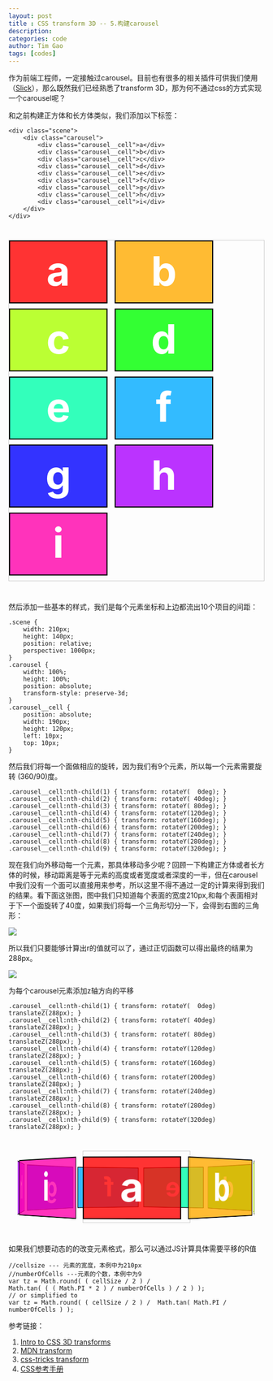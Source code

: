 ```yaml
---
layout: post
title : CSS transform 3D -- 5.构建carousel
description: 
categories: code
author: Tim Gao
tags: [codes]
---
```


作为前端工程师，一定接触过carousel。目前也有很多的相关插件可供我们使用（[Slick](http://kenwheeler.github.io/slick/)），那么既然我们已经熟悉了transform 3D，那为何不通过css的方式实现一个carousel呢？

和之前构建正方体和长方体类似，我们添加以下标签：

    <div class="scene">
        <div class="carousel">
            <div class="carousel__cell">a</div>
            <div class="carousel__cell">b</div>
            <div class="carousel__cell">c</div>
            <div class="carousel__cell">d</div>
            <div class="carousel__cell">e</div>
            <div class="carousel__cell">f</div>
            <div class="carousel__cell">g</div>
            <div class="carousel__cell">h</div>
            <div class="carousel__cell">i</div>
        </div>
    </div>
<style type="text/css">
    .scene {
        border: 1px solid #CCC;
        margin: 40px 0;
    }
    .scene--real {
        width: 210px;
        height: 140px;
        perspective: 1000px;
        position: relative;
    }
    .carousel {
        width: 100%;
        height: 100%;
        position: absolute;
        transform-style: preserve-3d;
    }
    .carousel__cell {
        position: absolute;
        width: 190px;
        height: 120px;
        left: 10px;
        top: 10px;
        border: 2px solid black;
        line-height: 116px;
        font-size: 80px;
        font-weight: bold;
        color: white;
        text-align: center;
    }
    .carousel--step0 {
        width: auto;
        height: auto;
        transform: none;
        position: relative;
    }
    .sence--step1 {
        width: 210px;
        height: 140px;
        position: relative;
        perspective: 1000px;
        margin: 40px auto;
    }
    .sence--step1 .carousel{
        transform: translateZ(-288px);
    }
    .carousel--step0 .carousel__cell {
        position: static;
        display: inline-block;
        margin: 0 10px 10px 0;
    }
    .carousel--step0 .carousel__cell:nth-child(1) { background: hsla( 0, 100%, 50%, 0.8);}
    .carousel--step0 .carousel__cell:nth-child(2) { background: hsla( 40, 100%, 50%, 0.8);}
    .carousel--step0 .carousel__cell:nth-child(3) { background: hsla( 80, 100%, 50%, 0.8);}
    .carousel--step0 .carousel__cell:nth-child(4) { background: hsla(120, 100%, 50%, 0.8);}
    .carousel--step0 .carousel__cell:nth-child(5) { background: hsla(160, 100%, 50%, 0.8);}
    .carousel--step0 .carousel__cell:nth-child(6) { background: hsla(200, 100%, 50%, 0.8);}
    .carousel--step0 .carousel__cell:nth-child(7) { background: hsla(240, 100%, 50%, 0.8);}
    .carousel--step0 .carousel__cell:nth-child(8) { background: hsla(280, 100%, 50%, 0.8);}
    .carousel--step0 .carousel__cell:nth-child(9) { background: hsla(320, 100%, 50%, 0.8);}

    .sence--step1 .carousel__cell:nth-child(1) { background: hsla( 0, 100%, 50%, 0.8); transform: rotateY(  0deg) translateZ(288px); }
    .sence--step1 .carousel__cell:nth-child(2) { background: hsla( 40, 100%, 50%, 0.8); transform: rotateY( 40deg) translateZ(288px);}
    .sence--step1 .carousel__cell:nth-child(3) { background: hsla( 80, 100%, 50%, 0.8);transform: rotateY( 80deg) translateZ(288px);}
    .sence--step1 .carousel__cell:nth-child(4) { background: hsla(120, 100%, 50%, 0.8); transform: rotateY( 120deg) translateZ(288px);}
    .sence--step1 .carousel__cell:nth-child(5) { background: hsla(160, 100%, 50%, 0.8); transform: rotateY( 160deg) translateZ(288px);}
    .sence--step1 .carousel__cell:nth-child(6) { background: hsla(200, 100%, 50%, 0.8); transform: rotateY( 200deg) translateZ(288px);}
    .sence--step1 .carousel__cell:nth-child(7) { background: hsla(240, 100%, 50%, 0.8);transform: rotateY( 240deg) translateZ(288px);}
    .sence--step1 .carousel__cell:nth-child(8) { background: hsla(280, 100%, 50%, 0.8); transform: rotateY( 280deg) translateZ(288px);}
    .sence--step1 .carousel__cell:nth-child(9) { background: hsla(320, 100%, 50%, 0.8); transform: rotateY( 320deg) translateZ(288px);}

    .alwaysRotate {
        animation: infiniteRotate 8s infinite linear;
    }

    @keyframes infiniteRotate {
        0% {
            transform: translateZ(-288px) rotateY(0)
        }
        20% {
            transform: translateZ(-288px) rotateY(-72deg)
        }
        40% {
            transform: translateZ(-288px) rotateY(-144deg)
        }
        60% {
            transform: translateZ(-288px) rotateY(-216deg)
        }
        80% {
            transform: translateZ(-288px) rotateY(-288deg)
        }
        100% {
            transform: translateZ(-288px) rotateY(-360deg)
        }
    }
</style>
<div class="scene">
  <div class="carousel carousel--step0">
    <div class="carousel__cell">a</div>
    <div class="carousel__cell">b</div>
    <div class="carousel__cell">c</div>
    <div class="carousel__cell">d</div>
    <div class="carousel__cell">e</div>
    <div class="carousel__cell">f</div>
    <div class="carousel__cell">g</div>
    <div class="carousel__cell">h</div>
    <div class="carousel__cell">i</div>
  </div>
</div>

然后添加一些基本的样式，我们是每个元素坐标和上边都流出10个项目的间距：
    
    .scene {
        width: 210px;
        height: 140px;
        position: relative;
        perspective: 1000px;
    }
    .carousel {
        width: 100%;
        height: 100%;
        position: absolute;
        transform-style: preserve-3d;
    }
    .carousel__cell {
        position: absolute;
        width: 190px;
        height: 120px;
        left: 10px;
        top: 10px;
    }

然后我们将每一个面做相应的旋转，因为我们有9个元素，所以每一个元素需要旋转 (360/90)度。

    .carousel__cell:nth-child(1) { transform: rotateY(  0deg); }
    .carousel__cell:nth-child(2) { transform: rotateY( 40deg); }
    .carousel__cell:nth-child(3) { transform: rotateY( 80deg); }
    .carousel__cell:nth-child(4) { transform: rotateY(120deg); }
    .carousel__cell:nth-child(5) { transform: rotateY(160deg); }
    .carousel__cell:nth-child(6) { transform: rotateY(200deg); }
    .carousel__cell:nth-child(7) { transform: rotateY(240deg); }
    .carousel__cell:nth-child(8) { transform: rotateY(280deg); }
    .carousel__cell:nth-child(9) { transform: rotateY(320deg); }

现在我们向外移动每一个元素，那具体移动多少呢？回顾一下构建正方体或者长方体的时候，移动距离是等于元素的高度或者宽度或者深度的一半，但在carousel中我们没有一个面可以直接用来参考，所以这里不得不通过一定的计算来得到我们的结果。看下面这张图，图中我们只知道每个表面的宽度210px,和每个表面相对于下一个面旋转了40度，如果我们将每一个三角形切分一下，会得到右图的三角形：

  ![]({{site.baseurl}}/assets/img/diagram.png)

  所以我们只要能够计算出r的值就可以了，通过正切函数可以得出最终的结果为288px。

  ![]({{site.baseurl}}/assets/img/calc.png)

为每个carousel元素添加z轴方向的平移

    .carousel__cell:nth-child(1) { transform: rotateY(  0deg) translateZ(288px); }
    .carousel__cell:nth-child(2) { transform: rotateY( 40deg) translateZ(288px); }
    .carousel__cell:nth-child(3) { transform: rotateY( 80deg) translateZ(288px); }
    .carousel__cell:nth-child(4) { transform: rotateY(120deg) translateZ(288px); }
    .carousel__cell:nth-child(5) { transform: rotateY(160deg) translateZ(288px); }
    .carousel__cell:nth-child(6) { transform: rotateY(200deg) translateZ(288px); }
    .carousel__cell:nth-child(7) { transform: rotateY(240deg) translateZ(288px); }
    .carousel__cell:nth-child(8) { transform: rotateY(280deg) translateZ(288px); }
    .carousel__cell:nth-child(9) { transform: rotateY(320deg) translateZ(288px); }

<div class="scene sence--step1">
  <div class="carousel alwaysRotate">
    <div class="carousel__cell">a</div>
    <div class="carousel__cell">b</div>
    <div class="carousel__cell">c</div>
    <div class="carousel__cell">d</div>
    <div class="carousel__cell">e</div>
    <div class="carousel__cell">f</div>
    <div class="carousel__cell">g</div>
    <div class="carousel__cell">h</div>
    <div class="carousel__cell">i</div>
  </div>
</div>

如果我们想要动态的的改变元素格式，那么可以通过JS计算具体需要平移的R值

    //cellsize --- 元素的宽度，本例中为210px
    //numberOfCells ---元素的个数，本例中为9
    var tz = Math.round( ( cellSize / 2 ) /
    Math.tan( ( ( Math.PI * 2 ) / numberOfCells ) / 2 ) );
    // or simplified to
    var tz = Math.round( ( cellSize / 2 ) /  Math.tan( Math.PI / numberOfCells ) );


参考链接：

1. [Intro to CSS 3D transforms](https://3dtransforms.desandro.com/perspective)
2. [MDN transform](https://developer.mozilla.org/en-US/docs/Web/CSS/transform)
3. [css-tricks transform](https://css-tricks.com/almanac/properties/t/transform/)
4. [CSS参考手册](http://css.doyoe.com/)